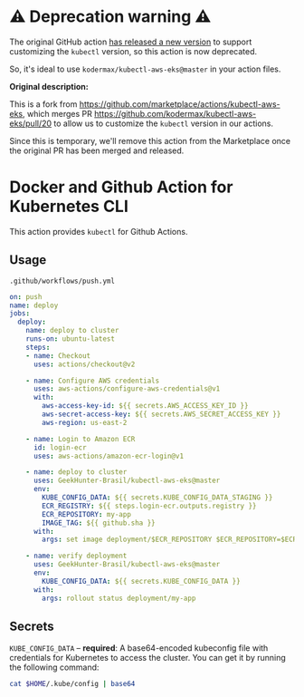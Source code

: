 # ⚠️ Deprecation warning ⚠️

The original GitHub action [has released a new version](https://github.com/kodermax/kubectl-aws-eks/releases/tag/1.1.0) to support customizing the `kubectl` version, so this action is now deprecated.

So, it's ideal to use `kodermax/kubectl-aws-eks@master` in your action files.

**Original description:**

This is a fork from https://github.com/marketplace/actions/kubectl-aws-eks, which merges PR https://github.com/kodermax/kubectl-aws-eks/pull/20 to allow us to customize the `kubectl` version in our actions.

Since this is temporary, we'll remove this action from the Marketplace once the original PR has been merged and released.

# Docker and Github Action for Kubernetes CLI

This action provides `kubectl` for Github Actions.

## Usage

`.github/workflows/push.yml`

```yaml
on: push
name: deploy
jobs:
  deploy:
    name: deploy to cluster
    runs-on: ubuntu-latest
    steps:
    - name: Checkout
      uses: actions/checkout@v2

    - name: Configure AWS credentials
      uses: aws-actions/configure-aws-credentials@v1
      with:
        aws-access-key-id: ${{ secrets.AWS_ACCESS_KEY_ID }}
        aws-secret-access-key: ${{ secrets.AWS_SECRET_ACCESS_KEY }}
        aws-region: us-east-2

    - name: Login to Amazon ECR
      id: login-ecr
      uses: aws-actions/amazon-ecr-login@v1

    - name: deploy to cluster
      uses: GeekHunter-Brasil/kubectl-aws-eks@master
      env:
        KUBE_CONFIG_DATA: ${{ secrets.KUBE_CONFIG_DATA_STAGING }}
        ECR_REGISTRY: ${{ steps.login-ecr.outputs.registry }}
        ECR_REPOSITORY: my-app
        IMAGE_TAG: ${{ github.sha }}
      with:
        args: set image deployment/$ECR_REPOSITORY $ECR_REPOSITORY=$ECR_REGISTRY/$ECR_REPOSITORY:$IMAGE_TAG

    - name: verify deployment
      uses: GeekHunter-Brasil/kubectl-aws-eks@master
      env:
        KUBE_CONFIG_DATA: ${{ secrets.KUBE_CONFIG_DATA }}
      with:
        args: rollout status deployment/my-app
```

## Secrets

`KUBE_CONFIG_DATA` – **required**: A base64-encoded kubeconfig file with credentials for Kubernetes to access the cluster. You can get it by running the following command:

```bash
cat $HOME/.kube/config | base64
```
